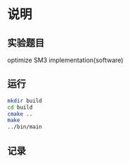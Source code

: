 # 说明

## 实验题目

optimize SM3 implementation(software)

## 运行

```bash
mkdir build
cd build
cmake ..
make
../bin/main
```

## 记录
